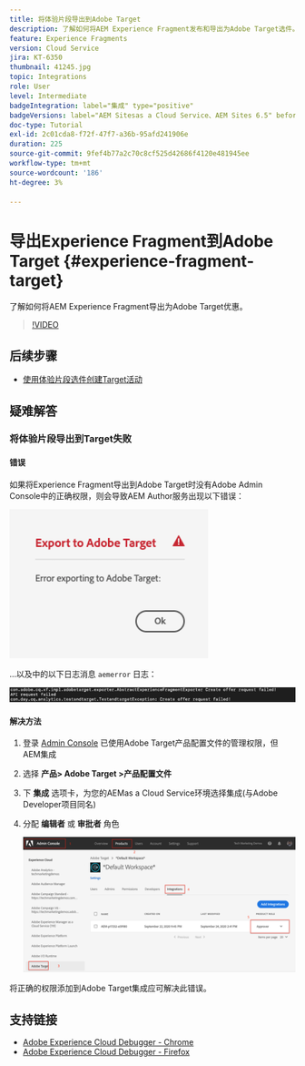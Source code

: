 ```yaml
---
title: 将体验片段导出到Adobe Target
description: 了解如何将AEM Experience Fragment发布和导出为Adobe Target选件。
feature: Experience Fragments
version: Cloud Service
jira: KT-6350
thumbnail: 41245.jpg
topic: Integrations
role: User
level: Intermediate
badgeIntegration: label="集成" type="positive"
badgeVersions: label="AEM Sitesas a Cloud Service、AEM Sites 6.5" before-title="false"
doc-type: Tutorial
exl-id: 2c01cda8-f72f-47f7-a36b-95afd241906e
duration: 225
source-git-commit: 9fef4b77a2c70c8cf525d42686f4120e481945ee
workflow-type: tm+mt
source-wordcount: '186'
ht-degree: 3%

---
```


# 导出Experience Fragment到Adobe Target {#experience-fragment-target}

了解如何将AEM Experience Fragment导出为Adobe Target优惠。

>[!VIDEO](https://video.tv.adobe.com/v/41245?quality=12&learn=on)

## 后续步骤

+ [使用体验片段选件创建Target活动](./create-target-activity.md)

## 疑难解答

### 将体验片段导出到Target失败

#### 错误

如果将Experience Fragment导出到Adobe Target时没有Adobe Admin Console中的正确权限，则会导致AEM Author服务出现以下错误：

![Target API UI错误](assets/error-target-offer.png)

...以及中的以下日志消息 `aemerror` 日志：

![Target API控制台错误](assets/target-console-error.png)

#### 解决方法

1. 登录 [Admin Console](https://adminconsole.adobe.com/) 已使用Adobe Target产品配置文件的管理权限，但AEM集成
2. 选择 __产品> Adobe Target >产品配置文件__
3. 下 __集成__ 选项卡，为您的AEMas a Cloud Service环境选择集成(与Adobe Developer项目同名)
4. 分配 __编辑者__ 或 __审批者__ 角色

   ![Target API错误](assets/target-permissions.png)

将正确的权限添加到Adobe Target集成应可解决此错误。

## 支持链接

+ [Adobe Experience Cloud Debugger - Chrome](https://chrome.google.com/webstore/detail/adobe-experience-platform/bfnnokhpnncpkdmbokanobigaccjkpob)
+ [Adobe Experience Cloud Debugger - Firefox](https://addons.mozilla.org/en-US/firefox/addon/adobe-experience-platform-dbg/)
